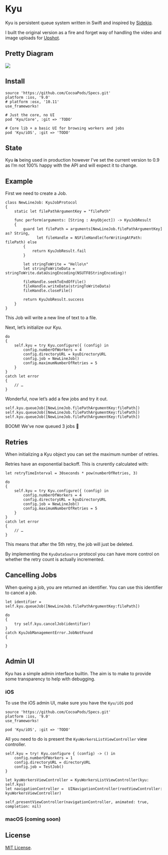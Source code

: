 # Kyu

Kyu is persistent queue system written in Swift and inspired by [Sidekiq](https://github.com/mperham/sidekiq).

I built the original version as a fire and forget way of handling the video and image uploads for [Upshot](http://upshotapp.co).

## Pretty Diagram

![](https://docs.google.com/drawings/d/1TBfSEeThljA6u3jooFRJt9u4bRWAlrRLPfxuXbec8CM/pub?w=960&h=720)

## Install

```
source 'https://github.com/CocoaPods/Specs.git'
platform :ios, '9.0'
# platform :osx, '10.11'
use_frameworks!

# Just the core, no UI
pod 'Kyu/Core', :git => 'TODO'

# Core lib + a basic UI for browsing workers and jobs
pod 'Kyu/iOS', :git => 'TODO'
```

## State

Kyu **is** being used in production however I’ve set the current version to 0.9 as I’m not 100% happy with the API and will expect it to change.

## Example

First we need to create a Job.

```
class NewLineJob: KyuJobProtocol
{
    static let filePathArgumentKey = "filePath"
    
    func perform(arguments: [String : AnyObject]) -> KyuJobResult
    {
        guard let filePath = arguments[NewLineJob.filePathArgumentKey] as? String,
              let fileHandle = NSFileHandle(forWritingAtPath: filePath) else
        {
            return KyuJobResult.fail
        }
        
        let stringToWrite = "Hello\n"
        let stringToWriteData = stringToWrite.dataUsingEncoding(NSUTF8StringEncoding)!
        
        fileHandle.seekToEndOfFile()
        fileHandle.writeData(stringToWriteData)
        fileHandle.closeFile()
        
        return KyuJobResult.success
    }
}
```

This Job will write a new line of text to a file.

Next, let’s initialize our Kyu.

```
do
{
    self.kyu = try Kyu.configure({ (config) in
        config.numberOfWorkers = 4
        config.directoryURL = kyuDirectoryURL
        config.job = NewLineJob()
        config.maximumNumberOfRetries = 5
    }
}
catch let error
{
    // …
}
```

Wonderful, now let’s add a few jobs and try it out.

```
self.kyu.queueJob([NewLineJob.filePathArgumentKey:filePath])
self.kyu.queueJob([NewLineJob.filePathArgumentKey:filePath])
self.kyu.queueJob([NewLineJob.filePathArgumentKey:filePath])
``` 

BOOM! We’ve now queued 3 jobs 🎉

## Retries

When initializing a Kyu object you can set the maximum number of retries.

Retries have an exponential backoff. This is crurently calculated with:

```
let retryTimeInterval = 30seconds * pow(numberOfRetries, 3)
```

```
do
{
    self.kyu = try Kyu.configure({ (config) in
        config.numberOfWorkers = 4
        config.directoryURL = kyuDirectoryURL
        config.job = NewLineJob()
        config.maximumNumberOfRetries = 5
    }
}
catch let error
{
    // …
}
```

This means that after the 5th retry, the job will just be deleted.

By implementing the `KyuDataSource` protocol you can have more control on whether the retry count is actually incremented.

## Cancelling Jobs

When queing a job, you are returned an identifier. You can use this identifier to cancel a job.

```
let identifier = self.kyu.queueJob([NewLineJob.filePathArgumentKey:filePath])

do
{
    try self.kyu.cancelJob(identifier)
}
catch KyuJobManagementError.JobNotFound
{

}

``` 

## Admin UI

Kyu has a simple admin interface builtin. The aim is to make to provide some transparency to help with debugging.

### iOS

To use the iOS admin UI, make sure you have the `Kyu/iOS` pod

```
source 'https://github.com/CocoaPods/Specs.git'
platform :ios, '9.0'
use_frameworks!

pod 'Kyu/iOS', :git => 'TODO'
```

All you need to do is present the `KyuWorkersListViewController` view controller.

```
self.kyu = try! Kyu.configure { (config) -> () in
    config.numberOfWorkers = 1
    config.directoryURL = directoryURL
    config.job = TestJob()
}

let kyuWorkersViewController = KyuWorkersListViewController(kyu: self.kyu)
let navigationController =  UINavigationController(rootViewController: kyuWorkersViewController)

self.presentViewController(navigationController, animated: true, completion: nil)
```

### macOS (coming soon)

## License

[MIT License](http://www.opensource.org/licenses/MIT).